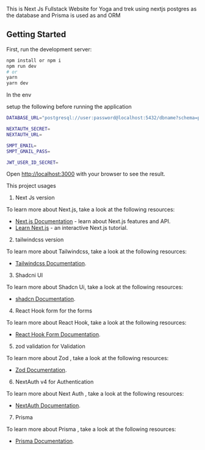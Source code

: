 This is Next Js Fullstack Website for Yoga and trek using nextjs postgres as the database and Prisma is used as and ORM

## Getting Started

First, run the development server:

```bash
npm install or npm i
npm run dev
# or
yarn
yarn dev

```
In the env 

setup the following before running the application


```bash
DATABASE_URL="postgresql://user:password@localhost:5432/dbname?schema=public"

NEXTAUTH_SECRET=
NEXTAUTH_URL= 

SMPT_EMAIL=
SMPT_GMAIL_PASS=

JWT_USER_ID_SECRET=

```

Open [http://localhost:3000](http://localhost:3000) with your browser to see the result.

This project usages

1. Next Js version 

To learn more about Next.js, take a look at the following resources:

- [Next.js Documentation](https://nextjs.org/docs) - learn about Next.js features and API.
- [Learn Next.js](https://nextjs.org/learn) - an interactive Next.js tutorial.



2. tailwindcss version

To learn more about Tailwindcss, take a look at the following resources:

- [Tailwindcss Documentation](https://tailwindcss.com/docs).


3. Shadcni UI

To learn more about Shadcn Ui, take a look at the following resources:

- [shadcn Documentation](https://ui.shadcn.com/docs).


4. React Hook form for the forms

To learn more about React Hook, take a look at the following resources:

- [React Hook Form Documentation](https://react-hook-form.com/get-started).

5. zod validation for Validation

To learn more about Zod , take a look at the following resources:

- [Zod Documentation](https://zod.dev/).

6. NextAuth v4 for Authentication

To learn more about Next Auth , take a look at the following resources:

- [NextAuth Documentation](https://next-auth.js.org/getting-started).

7. Prisma 

To learn more about Prisma , take a look at the following resources:

- [Prisma Documentation](https://www.prisma.io/docs).